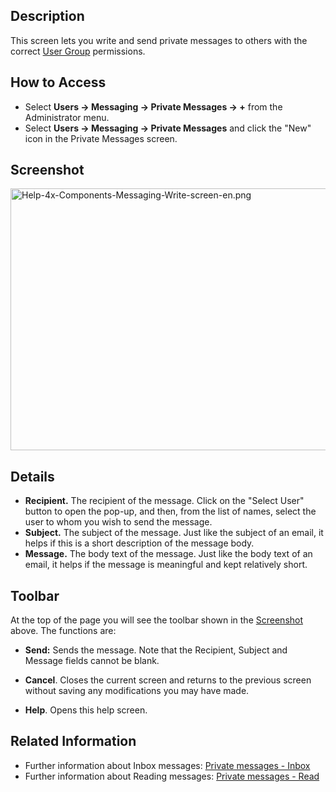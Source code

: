 <!-- Help4.x:Private_Messages:_Write -->

## Description

This screen lets you write and send private messages to others with the
correct [User
Group](https://docs.joomla.org/Help4.x:Users:_Groups/en "Help4.x:Users: Groups/en")
permissions.

## How to Access

- Select **Users **→** Messaging **→** Private Messages **→** +** from
  the Administrator menu.
- Select **Users **→** Messaging **→** Private Messages** and click the
  "New" icon in the Private Messages screen.

## Screenshot

<img
src="https://docs.joomla.org/images/e/ee/Help-4x-Components-Messaging-Write-screen-en.png"
decoding="async" data-file-width="800" data-file-height="419"
width="800" height="419"
alt="Help-4x-Components-Messaging-Write-screen-en.png" />

## Details

- **Recipient.** The recipient of the message. Click on the "Select
  User" button to open the pop-up, and then, from the list of names,
  select the user to whom you wish to send the message.
- **Subject.** The subject of the message. Just like the subject of an
  email, it helps if this is a short description of the message body.
- **Message.** The body text of the message. Just like the body text of
  an email, it helps if the message is meaningful and kept relatively
  short.

## Toolbar

At the top of the page you will see the toolbar shown in the
[Screenshot](#Screenshot) above. The functions are:

- **Send:** Sends the message. Note that the Recipient, Subject and
  Message fields cannot be blank.

<!-- -->

- **Cancel**. Closes the current screen and returns to the previous
  screen without saving any modifications you may have made.

<!-- -->

- **Help**. Opens this help screen.

## Related Information

- Further information about Inbox messages: [Private messages -
  Inbox](https://docs.joomla.org/Help4.x:Private_Messages/en "Help4.x:Private Messages/en")
- Further information about Reading messages: [Private messages -
  Read](https://docs.joomla.org/Help4.x:Private_Messages:_Read/en "Help4.x:Private Messages: Read/en")
